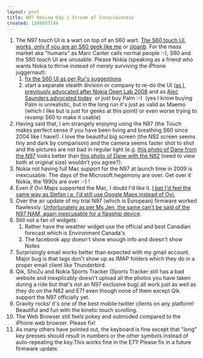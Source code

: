 ```yaml
---
layout: post
title: N97 Review Day 1 Stream of Consciousness
created: 1246607144
---
```

<ol><li>The N97 touch UI is a wart on top of an S60 wart. <a href="http://twitter.com/rtanglao/status/2441894997">The S60 touch UI&nbsp; works&nbsp; only if you are an S60 geek like me</a> or <a href="http://twitter.com/sloanb/status/2441992252">sloanb</a>. For the mass market aka "humans" as Marc Canter calls normal people :-), S60 and the S60 touch UI are unusable. Please Nokia (speaking as a friend who wants Nokia to thrive instead of merely surviving the iPhone juggernaut): <br /><ol><li><a href="http://the.taoofmac.com/space/blog/2007/07/21/1312">fix the S60 UI as per Rui's suggestions</a></li><li>start a separate stealth division or company to re-do the UI (<a href="http://rolandtanglao.com/archives/2008/10/01/nokia-open-lab-2008-video-wrapup">as I&nbsp; previously advocated after Nokia Open Lab 2008</a> and as <a href="http://saunderslog.com/2009/07/01/rim-and-nokia-need-a-manhattan-project-that-is/">Alec Saunders advocated today</a>&nbsp; or just buy Palm :-)&nbsp; (yes I know buying Palm is unrealistic, but in the long run it's just as valid as Maemo (which I like but is just for geeks at this point) or even worse trying to revamp S60 to make it usable)</li></ol></li><li>Having said that, I am strangely enjoying using the N97 (the Touch makes perfect sense if you have been living and breathing S60 since 2004 like I have!). I love the beautiful big screen (the N82 screen seems tiny and dark by comparison) and the camera seems faster shot to shot and the pictures are not bad in regular light (e.g. <a href="http://www.flickr.com/photos/roland/3682405023/">this photo of Dane from the N97</a> looks better than <a href="http://www.flickr.com/photos/roland/3682407627/">this photo of Dane with the N82</a> (need to view both at original size) wouldn't you agree?).</li><li>Nokia not having full Mac support for the N97 at launch time in 2009 is inexcusable. The days of the Microsoft hegemony are over. Get over it Nokia, the 1990s are over :-) !</li><li>Even if Ovi Maps supported the Mac, I doubt I'd like it. <a href="http://www.intomobile.com/2009/07/02/nokia-ovi-maps-30-goes-live-you-need-a-pc-cant-use-a-mac-to-install-it-on-your-mobile.html">I bet I'd feel the same way as Stefan i.e. I'd still use Google Maps instead of Ovi.</a></li><li>Over the air update of my trial N97 (which is European) firmware worked flawlessly. <a href="http://twitter.com/msjen/status/2445603128">Unfortunately as per Ms Jen, the same can't be said of the N97 NAM, again inexcusable for a flagship device</a>.</li><li>Still not a fan of widgets:<ol><li>Rather have the weather widget use the official and best Canadian forecast which is Environment Canada's</li><li>The facebook app doesn't show enough info and doesn't show Notes</li></ol></li><li>Surprisingly email works better than expected with my gmail account. Major bug is that tags don't show up as IMAP folders which they do in a proper email client like Thunderbird.</li><li>Qik, ShoZu and Nokia Sports Tracker (Sports Tracker still has a bad website and inexplicably doesn't upload all the photos you have taken during a ride but that's not an N97 exclusive bug) all work just as well as they do on the N82 and E71 even though none of them except Qik support the N97 officially yet.</li><li>Gravity rocks! it's one of the best mobile twitter clients on any platform! Beautiful and fun with the kinetic touch scrolling.</li><li>The Web Browser still feels pokey and outmoded compared to the iPhone web browser. Please fix!</li><li>As many others have pointed out, the keyboard is fine except that "long" key presses should result in numbers or the other symbols instead of auto-repeating the key.This works fine in the E71! Please fix in a future firmware update.</li></ol>

